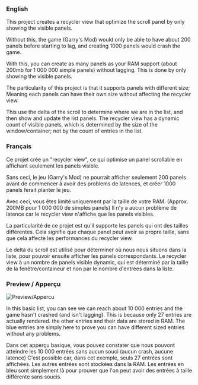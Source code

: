### English
This project creates a recycler view that optimize the scroll panel by only showing the visible panels.

Without this, the game (Garry's Mod) would only be able to have about 200 panels before starting to lag, and creating 1000 panels would crash the game.

With this, you can create as many panels as your RAM support (about 200mb for 1 000 000 simple panels) without lagging.
This is done by only showing the visible panels.

The particularity of this project is that it supports panels with different size; Meaning each panels can have their own size without affecting the recycler view.

This use the delta of the scroll to determine where we are in the list, and then show and update the list panels.
The recycler view has a dynamic count of visible panels, which is determined by the size of the window/container; not by the count of entries in the list.


### Français
Ce projet crée un "recycler view", ce qui optimise un panel scrollable en affichant seulement les panels visible.

Sans ceci, le jeu (Garry's Mod) ne pourrait afficher seulement 200 panels avant de commencer à avoir des problems de latences, et créer 1000 panels ferait planter le jeu.

Avec ceci, vous êtes limité uniquement par la taille de votre RAM. (Approx. 200MB pour 1 000 000 de simples panels)
Il n'y a aucun problème de latence car le recycler view n'affiche que les panels visibles.

La particularité de ce projet est qu'il supporte les panels qui ont des tailles différentes. Cela signifie que chaque panel peut avoir sa propre taille, sans que cela affecte les performances du recycler view.

Le delta du scroll est utilisé pour déterminer où nous nous situons dans la liste, pour pouvoir ensuite afficher les panels correspondants.
Le recycler view à un nombre de panels visible dynamic, qui est déterminé par la taille de la fenêtre/containeur et non par le nombre d'entrées dans la liste.


### Preview / Apperçu

![Preview/Appercu](https://i.imgur.com/ozCJzOc.png)

In this basic list, you can see we can reach about 10 000 entries and the game hasn't crashed (and isn't lagging).
This is because only 27 entries are actually rendered. the other entries and their data are stored in RAM.
The blue entries are simply here to prove you can have different sized entries without any problems.

Dans cet apperçu basique, vous pouvez constater que nous pouvont atteindre les 10 000 entrées sans aucun souci (aucun crash, aucune latence)
C'est possible car, dans cet exemple, seuls 27 entrées sont affichées. Les autres entrées sont stockées dans la RAM.
Les entrées en bleu sont simplement là pour prouver que l'on peut avoir des entrées à taille différente sans soucis.
